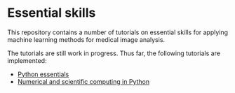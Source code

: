 # Essential skills

This repository contains a number of tutorials on essential skills for applying machine learning methods for medical image analysis.

The tutorials are still work in progress. Thus far, the following tutorials are implemented:

* [Python essentials](python-essentials.md)
* [Numerical and scientific computing in Python](scientific-computing.md)


